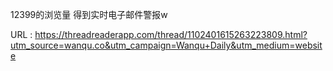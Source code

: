 12399的浏览量 
 得到实时电子邮件警报w 
   
  URL : https://threadreaderapp.com/thread/1102401615263223809.html?utm_source=wanqu.co&utm_campaign=Wanqu+Daily&utm_medium=website